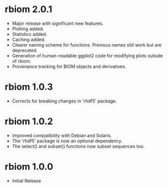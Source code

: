 
# rbiom 2.0.1

* Major release with significant new features.
* Plotting added.
* Statistics added.
* Caching added.
* Clearer naming scheme for functions. Previous names still work but are deprecated.
* Generation of human-readable ggplot2 code for modifying plots outside of rbiom.
* Provenance tracking for BIOM objects and derivatives.


# rbiom 1.0.3

* Corrects for breaking changes in 'rhdf5' package.


# rbiom 1.0.2

* Improved compatibility with Debian and Solaris.
* The 'rhdf5' package is now an optional dependency.
* The select() and subset() functions now subset sequences too.


# rbiom 1.0.0

* Initial Release

